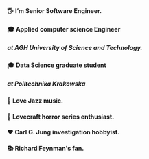 #### 🖐 I’m Senior Software Engineer.
#### 🎓 Applied computer science Engineer
##### at AGH University of Science and Technology.

#### 🎓 Data Science graduate student
##### at Politechnika Krakowska

#### 🎷 Love Jazz music.
#### 🐙 Lovecraft horror series enthusiast.
#### ❤️ Carl G. Jung investigation hobbyist.
#### 📚 Richard Feynman's fan.
